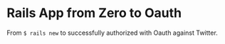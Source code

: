 Rails App from Zero to Oauth
============================

From `$ rails new` to successfully authorized with Oauth against Twitter.
